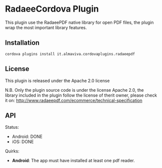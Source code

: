 # RadaeeCordova Plugin

This plugin use the RadaeePDF native library for open PDF files, the plugin wrap the most important library features.

## Installation

    cordova plugins install it.almaviva.cordovaplugins.radaeepdf

## License

This plugin is released under the Apache 2.0 license

N.B. Only the plugin source code is under the license Apache 2.0, the library included in the plugin follow the license of therit owner, please check it on: 
http://www.radaeepdf.com/ecommerce/technical-specification

## API

Status:

- Android: DONE
- iOS: DONE

Quirks:

- __Android__: The app must have installed at least one pdf reader.
